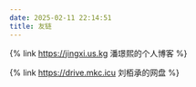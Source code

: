 ```yaml
---
date: 2025-02-11 22:14:51
title: 友链
---
```


{% link https://jingxi.us.kg 潘璟熙的个人博客 %}

{% link https://drive.mkc.icu 刘栢承的网盘 %}